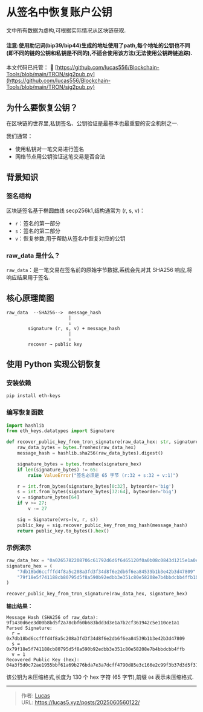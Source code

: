 # 从签名中恢复账户公钥


文中所有数据为虚构,可根据实际情况从区块链获取.

#### 注意:使用助记词(bip39/bip44)生成的地址使用了path,每个地址的公钥也不同(即不同的链的公钥和私钥是不同的),不适合使用该方法(无法使用公钥跨链追踪).

本文代码已托管：
📎 [https://github.com/lucas556/Blockchain-Tools/blob/main/TRON/sig2pub.py](https://github.com/lucas556/Blockchain-Tools/blob/main/TRON/sig2pub.py)


## 为什么要恢复公钥？

在区块链的世界里,私钥签名、公钥验证是最基本也最重要的安全机制之一.

我们通常：

- 使用私钥对一笔交易进行签名
- 网络节点用公钥验证这笔交易是否合法

## 背景知识

### 签名结构

区块链签名基于椭圆曲线 secp256k1,结构通常为 (r, s, v)：

- `r`：签名的第一部分
- `s`：签名的第二部分
- `v`：恢复参数,用于帮助从签名中恢复对应的公钥

### raw_data 是什么？

`raw_data`：是一笔交易在签名前的原始字节数据,系统会先对其 SHA256 响应,将响应结果用于签名.

## 核心原理简图

```
raw_data  --SHA256-->  message_hash
                       |
                       ↓
        signature (r, s, v) + message_hash
                       |
                       ↓
        recover → public key
```

## 使用 Python 实现公钥恢复

### 安装依赖

```bash
pip install eth-keys
```

### 编写恢复函数

```python
import hashlib
from eth_keys.datatypes import Signature

def recover_public_key_from_tron_signature(raw_data_hex: str, signature_hex: str) -> str:
    raw_data_bytes = bytes.fromhex(raw_data_hex)
    message_hash = hashlib.sha256(raw_data_bytes).digest()

    signature_bytes = bytes.fromhex(signature_hex)
    if len(signature_bytes) != 65:
        raise ValueError("签名必须是 65 字节 (r:32 + s:32 + v:1)")

    r = int.from_bytes(signature_bytes[0:32], byteorder='big')
    s = int.from_bytes(signature_bytes[32:64], byteorder='big')
    v = signature_bytes[64]
    if v >= 27:
        v -= 27

    sig = Signature(vrs=(v, r, s))
    public_key = sig.recover_public_key_from_msg_hash(message_hash)
    return public_key.to_bytes().hex()
```

### 示例演示

```python
raw_data_hex = "0a0265782208706c61792d6d6f6465120f0a0b08c0843d1215e1a0e7c2d103"
signature_hex = (
    "7db18bd6ccfffd4f8a5c208a3fd3f34d8f6e2db6f6ea84539b1b3e42b3d47809"
    "79f18e5f741188cb80795d5f8a590b92edbb3e351c80e58208e7b4bbdcbb4ffb1b"
)

recover_public_key_from_tron_signature(raw_data_hex, signature_hex)
```

**输出结果：**

```
Message Hash (SHA256 of raw_data): 9f1430d6ee3d00b8bd5f2a78cbf60b683bdd3d3e1a7b2cf361942c5e110ce1a1
Parsed Signature:
  r = 0x7db18bd6ccfffd4f8a5c208a3fd3f34d8f6e2db6f6ea84539b1b3e42b3d47809
  s = 0x79f18e5f741188cb80795d5f8a590b92edbb3e351c80e58208e7b4bbdcbb4ffb
  v = 1
Recovered Public Key (hex): 04a3f5d0c72ae1955bbf61a69b276bda7e3a7dcff4790d85e3c166e2c99f3b37d3d5f31a7e8876e37e63c6d2dfd4717e7e8c5f8c99b624d6c1441188ac11bca5ed
```

该公钥为未压缩格式,长度为 130 个 hex 字符 (65 字节),前缀 `04` 表示未压缩格式.


---

> 作者: [Lucas](https://lucas5.xyz)  
> URL: https://lucas5.xyz/posts/2025060560122/  


